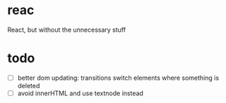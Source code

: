 # reac
React, but without the unnecessary stuff

# todo
- [ ] better dom updating: transitions switch elements where something is deleted 
- [ ] avoid innerHTML and use textnode instead
